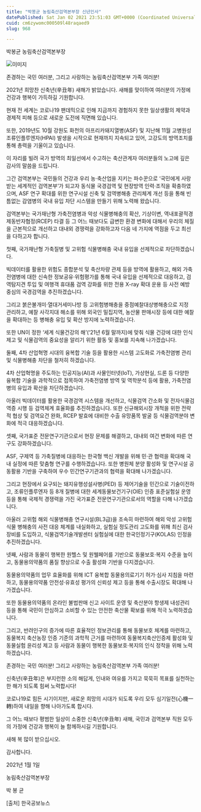 ```yaml
---
title: "박봉균 농림축산검역본부장 신년인사"
datePublished: Sat Jan 02 2021 23:51:03 GMT+0000 (Coordinated Universal Time)
cuid: cm6zywomc000509l48raqaed9
slug: 968

---
```



박봉균 농림축산검역본부장

![이미지](https://cdn.hashnode.com/res/hashnode/image/upload/v1739247250875/4f914c86-61c8-4173-8747-90875683d4b5.jpeg)

존경하는 국민 여러분, 그리고 사랑하는 농림축산검역본부 가족 여러분!

2021년 희망찬 신축년(辛丑年) 새해가 밝았습니다. 새해를 맞이하여 여러분의 가정에 건강과 행복이 가득하길 기원합니다.

현재 전 세계는 코로나19 팬데믹으로 인해 지금까지 경험하지 못한 일상생활의 제약과 경제적 피해 등으로 새로운 도전에 직면해 있습니다.

또한, 2019년도 10월 강원도 화천의 아프리카돼지열병(ASF) 및 지난해 11월 고병원성조류인플루엔자(HPAI) 발생을 시작으로 현재까지 지속되고 있어, 고강도의 방역조치를 통해 총력을 기울이고 있습니다.

이 자리를 빌려 국가 방역의 최일선에서 수고하는 축산관계자 여러분들의 노고에 깊은 감사의 말씀을 드립니다.

그간 검역본부는 국민들의 건강과 우리 농‧축산업을 지키는 파수꾼으로 ‘국민에게 사랑받는 세계적인 검역본부’가 되고자 동식물 국경검역 및 현장방역 인력‧조직을 확충하였으며, ASF 연구 확대를 위한 연구시설 신축 및 검역병해충 관리체계 개선 등을 통해 빈틈없는 감염병의 국내 유입 차단 시스템을 만들기 위해 노력해 왔습니다.

검역본부는 국가재난형 가축전염병과 악성 식물병해충의 확산, 기상이변, 역내포괄적경제동반자협정(RCEP) 타결 등 그 어느 때보다도 급변한 환경 변화에 대해서 우리의 체질을 근본적으로 개선하고 대내외 경쟁력을 강화하고자 다음 네 가지에 역점을 두고 최선을 다하고자 합니다.

첫째, 국가재난형 가축질병 및 고위험 식물병해충 국내 유입을 선제적으로 차단하겠습니다.

빅데이터를 활용한 위험도 종합분석 및 축산차량 관제 등을 방역에 활용하고, 해외 가축전염병에 대한 신속한 정보공유·위험평가를 통해 국내 유입을 선제적으로 대응하고, 검역탐지견 투입 및 여행객 휴대품 검역 강화를 위한 전용 X-ray 확대 운용 등 사전 예방 중심의 국경검역을 추진하겠습니다.

그리고 붉은불개미‧열대거세미나방 등 고위험병해충을 중점예찰대상병해충으로 지정 관리하고, 예찰 사각지대 해소를 위해 외국인 밀집지역, 농산물 판매시장 등에 대한 예찰을 확대하는 등 병해충 유입 및 확산 방지에 노력하겠습니다.

또한 UN이 정한 ‘세계 식물건강의 해’(‘21년 6월 말까지)에 맞춰 식물 건강에 대한 인식 제고 및 식물검역의 중요성을 알리기 위한 활동 및 홍보를 지속해 나가겠습니다.

둘째, 4차 산업혁명 시대의 융복합 기술 등을 활용한 시스템 고도화로 가축전염병 관리 및 식물병해충 차단을 철저히 하겠습니다.

4차 산업혁명을 주도하는 인공지능(AI)과 사물인터넷(IoT), 가상현실, 드론 등 다양한 융복합 기술을 과학적으로 접목하여 가축전염병 방역 및 역학분석 등에 활용, 가축전염병의 유입과 확산을 차단하겠습니다.

아울러 빅데이터를 활용한 국경검역 시스템을 개선하고, 식물검역 간소화 및 전자식물검역증 시행 등 검역체계 효율화를 추진하겠습니다. 또한 신규해외시장 개척을 위한 전략적 협상 및 검역요건 완화, RCEP 발효에 대비한 수출 유망품목 발굴 등 식물검역분야 변화에 적극 대응하겠습니다.

셋째, 국가표준 전문연구기관으로서 현장 문제를 해결하고, 대내외 여건 변화에 따른 연구도 강화하겠습니다.

ASF, 구제역 등 가축질병에 대응하는 한국형 백신 개발을 위해 민·관 협력을 확대해 국내 실정에 따른 맞춤형 연구를 수행하겠습니다. 또한 병원체 분양 활성화 및 연구시설 공동활용 기반을 구축하여 우수 민간연구기관과의 협력을 확대해 나가겠습니다.

그리고 현장에서 요구되는 돼지유행성설사병(PED) 등 제어기술을 민간으로 기술이전하고, 조류인플루엔자 등 8개 질병에 대한 세계동물보건기구(OIE) 인증 표준실험실 운영 등을 통해 국제적 경쟁력을 가진 국가표준 전문연구기관으로서의 역할을 다해 나가겠습니다.

아울러 고위험 해외 식물병해충 연구시설(BL3급)을 조속히 마련하여 해외 악성 고위험 식물 병해충의 사전 대응 체계를 내실화하고, 실험실 정도관리 고도화를 위해 최신 검사장비를 도입하고, 식물검역기술개발센터 실험실에 대한 한국인정기구(KOLAS) 인정을 추진하겠습니다.

넷째, 사람과 동물이 행복한 원헬스 및 원웰페어를 기반으로 동물보호‧복지 수준을 높이고, 동물용의약품의 품질 향상으로 수출 활성화 기반을 다지겠습니다.

동물용의약품의 업무 효율화를 위해 ICT 융복합 동물용의료기기 허가‧심사 지침을 마련하고, 동물용의약품 안전성‧유효성 평가의 신뢰성 제고 등을 통해 수출시장도 확대해 나가겠습니다.

또한 동물용의약품의 온라인 불법판매 신고 사이트 운영 및 축산분야 항생제 내성관리 등을 통해 국민이 안심하고 소비할 수 있는 안전한 축산물 확보를 위해 적극 노력하겠습니다.

그리고, 반려인구의 증가에 따른 효율적인 정보관리를 통해 동물보호 체계를 마련하고, 동물복지 축산농장 인증 기준의 과학적 근거를 마련하여 동물복지축산인증제 활성화 및 동물실험 윤리성 제고 등 사람과 동물이 행복한 동물보호‧복지의 인식 정착을 위해 노력하겠습니다.

존경하는 국민 여러분! 그리고 사랑하는 농림축산검역본부 가족 여러분!

신축년(辛丑年)은 부지런한 소의 해답게, 인내와 여유를 가지고 묵묵히 목표를 실천하는 한 해가 되도록 힘써 노력합시다!

코로나19로 힘든 시기이지만, 새로운 희망의 시대가 되도록 우리 모두 심기일전(心機一轉)하여 내일을 향해 나아가도록 합시다.

그 어느 때보다 평범한 일상이 소중한 신축년(辛丑年) 새해, 국민과 검역본부 직원 모두의 가정에 건강과 행복이 늘 함께하시길 기원합니다.

새해 복 많이 받으십시오.

감사합니다.

2021년 1월 1일

농림축산검역본부장

박 봉 균

[출처] 한국공보뉴스